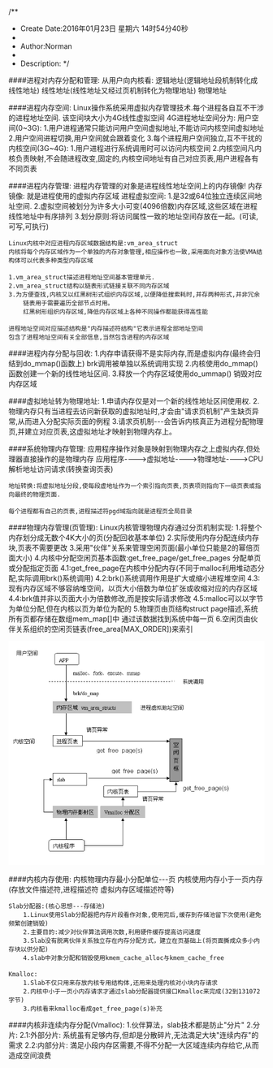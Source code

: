 /**
* Create Date:2016年01月23日 星期六 14时54分40秒
* 
* Author:Norman
* 
* Description: 
*/

####进程对内存分配和管理:
    从用户向内核看:
        逻辑地址(逻辑地址段机制转化成线性地址)
        线性地址(线性地址又经过页机制转化为物理地址)
        物理地址

####进程内存空间:
    Linux操作系统采用虚拟内存管理技术.每个进程各自互不干涉的进程地址空间.
    该空间块大小为4G线性虚拟空间
    4G进程地址空间分为:
        用户空间(0~3G):
            1.用户进程通常只能访问用户空间虚拟地址,不能访问内核空间虚拟地址
            2.用户空间进程切换,用户空间就会跟着变化
            3.每个进程用户空间独立,互不干扰的
        内核空间(3G~4G):
            1.用户进程进行系统调用时可以访问内核空间
            2.内核空间凡内核负责映射,不会随进程改变,固定的,内核空间地址有自己对应页表,用户进程各有不同页表
    
####进程内存管理:
    进程内存管理的对象是进程线性地址空间上的内存镜像!
    内存镜像:
        就是进程使用的虚拟内存区域
    进程虚拟空间:
        1.是32或64位独立连续区间地址空间.
        2.虚拟空间被划分为许多大小可变(4096倍数)内存区域,这些区域在进程线性地址中有序排列
        3.划分原则:将访问属性一致的地址空间存放在一起。(可读,可写,可执行)

    Linux内核中对应进程内存区域数据结构是:vm_area_struct
    内核将每个内存区域作为一个单独的内存对象管理,相应操作也一致,采用面向对象方法使VMA结构体可以代表多种类型内存区域

    1.vm_area_struct描述进程地址空间基本管理单元.
    2.vm_area_struct结构以链表形式链接关联不同内存区域
    3.为方便查找,内核又以红黑树形式组织内存区域,以便降低搜索耗时,并存两种形式,并非冗余
        链表用于需要遍历全部节点时用。
        红黑树形组织内存区域,降低内存区域上各种不同操作都能获得高性能

    进程地址空间对应描述结构是"内存描述符结构"它表示进程全部地址空间
    包含了进程地址空间有关全部信息,当然包含进程的内存区域

####进程内存分配与回收:
    1.内存申请获得不是实际内存,而是虚拟内存(最终会归结到do_mmap()函数上) brk调用被单独以系统调用实现
    2.内核使用do_mmap()函数创建一个新的线性地址区间.
    3.释放一个内存区域使用do_ummap() 销毁对应内存区域

####虚拟地址转为物理地址:
    1.申请内存仅是对一个新的线性地址区间使用权.
    2.物理内存只有当进程去访问新获取的虚拟地址时,才会由"请求页机制"产生缺页异常,从而进入分配实际页面的例程
    3.请求页机制---会告诉内核真正为进程分配物理页,并建立对应页表,这虚拟地址才映射到物理内存上。

####系统物理内存管理:
    应用程序操作对象是映射到物理内存之上虚拟内存,但处理器直接操作的是物理内存
    应用程序---->虚拟地址---->物理地址---->CPU解析地址访问请求(转换查询页表)

    地址转换:将虚拟地址分段,使每段虚地址作为一个索引指向页表,页表项则指向下一级页表或指向最终的物理页面.

    每个进程都有自己的页表,进程描述符pgd域指向就是进程页全局目录


####物理内存管理(页管理):
    Linux内核管理物理内存通过分页机制实现:
        1.将整个内存划分成无数个4K大小的页(分配回收基本单位)
        2.实际使用内存分配连续内存块,页表不需要更改
        3.采用"伙伴"关系来管理空闲页面(最小单位只能是2的幂倍页面大小)
        4.内核中分配空闲页基本函数:get_free_page/get_free_pages 分配单页或分配指定页面
            4.1:get_free_page在内核中分配内存(不同于malloc利用堆动态分配,实际调用brk()系统调用)
            4.2:brk()系统调用作用是扩大或缩小进程堆空间
            4.3:现有内存区域不够容纳堆空间，以页大小倍数为单位扩张或收缩对应的内存区域
            4.4:brk值并非以页面大小为倍数修改,而是按实际请求修改
            4.5:malloc可以以字节为单位分配,但在内核以页为单位为配的
        5.物理页由页结构struct page描述,系统所有页都存储在数组mem_map[]中 通过该数据找到系统中每一页
        6.空闲页由伙伴关系组织的空闲页链表(free_area[MAX_ORDER])来索引

![](./mmu.gif)


####内核内存使用:
    内核物理内存最小分配单位---页
    内核使用内存小于一页内存(存放文件描述符,进程描述符 虚拟内存区域描述符等)
    
    Slab分配器:(核心思想---存储池)
        1.Linux使用Slab分配器把内存片段看作对象,使用完后,缓存到存储池留下次使用(避免频繁创建销毁)
        2.主要目的:减少对伙伴算法调用次数,利用硬件缓存提高访问速度
        3.Slab没有脱离伙伴关系独立存在内存分配方式，建立在页基础上(将页面撕成众多小内存块以供分配)
        4.slab中对象分配和销毁使用kmem_cache_alloc与kmem_cache_free

    Kmalloc:
        1.Slab不仅只用来存放内核专用结构体,还用来处理内核对小块内存请求
        2.内核中小于一页小内存请求才通过slab分配器提供接口Kmalloc来完成(32到131072字节)
        3.内核看来kmalloc看成get_free_page(s)补充



####内核非连续内存分配(Vmalloc):
    1.伙伴算法，slab技术都是防止"分片"
    2.分片:
        2.1:外部分片:
            系统虽有足够内存,但却是分散碎片,无法満足大块"连续内存"的需求
        2.2:内部分片:
            満足小段内存区需要,不得不分配一大区域连续内存给它,从而造成空间浪费


